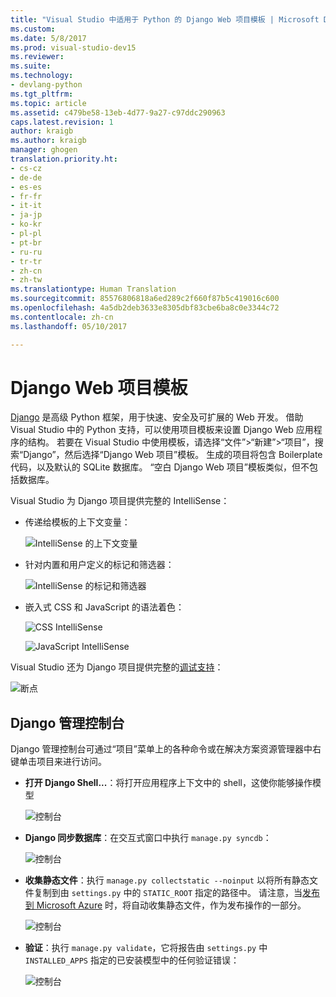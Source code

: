 ```yaml
---
title: "Visual Studio 中适用于 Python 的 Django Web 项目模板 | Microsoft Docs"
ms.custom: 
ms.date: 5/8/2017
ms.prod: visual-studio-dev15
ms.reviewer: 
ms.suite: 
ms.technology:
- devlang-python
ms.tgt_pltfrm: 
ms.topic: article
ms.assetid: c479be58-13eb-4d77-9a27-c97ddc290963
caps.latest.revision: 1
author: kraigb
ms.author: kraigb
manager: ghogen
translation.priority.ht:
- cs-cz
- de-de
- es-es
- fr-fr
- it-it
- ja-jp
- ko-kr
- pl-pl
- pt-br
- ru-ru
- tr-tr
- zh-cn
- zh-tw
ms.translationtype: Human Translation
ms.sourcegitcommit: 85576806818a6ed289c2f660f87b5c419016c600
ms.openlocfilehash: 4a5db2deb3633e8305dbf83cbe6ba8c0e3344c72
ms.contentlocale: zh-cn
ms.lasthandoff: 05/10/2017

---
```


# <a name="django-web-project-template"></a>Django Web 项目模板

[Django](https://www.djangoproject.com/) 是高级 Python 框架，用于快速、安全及可扩展的 Web 开发。 借助 Visual Studio 中的 Python 支持，可以使用项目模板来设置 Django Web 应用程序的结构。 若要在 Visual Studio 中使用模板，请选择“文件”>“新建”>“项目”，搜索“Django”，然后选择“Django Web 项目”模板。 生成的项目将包含 Boilerplate 代码，以及默认的 SQLite 数据库。 “空白 Django Web 项目”模板类似，但不包括数据库。

Visual Studio 为 Django 项目提供完整的 IntelliSense：

- 传递给模板的上下文变量：

    ![IntelliSense 的上下文变量](~/python/media/template-django-intellisense.png)

- 针对内置和用户定义的标记和筛选器：

    ![IntelliSense 的标记和筛选器](~/python/media/template-django-intellisense-filter.png)

- 嵌入式 CSS 和 JavaScript 的语法着色：

    ![CSS IntelliSense](~/python/media/template-django-intellisense-css.png)

    ![JavaScript IntelliSense](~/python/media/template-django-intellisense-js.png)


Visual Studio 还为 Django 项目提供完整的[调试支持](debugging.md)： 

![断点](~/python/media/template-django-debugging.png)

## <a name="django-management-console"></a>Django 管理控制台

Django 管理控制台可通过“项目”菜单上的各种命令或在解决方案资源管理器中右键单击项目来进行访问。

- **打开 Django Shell...**：将打开应用程序上下文中的 shell，这使你能够操作模型

    ![控制台](~/python/media/template-django-console-shell.png)

- **Django 同步数据库**：在交互式窗口中执行 `manage.py syncdb`：

    ![控制台](~/python/media/template-django-console-sync-db.png)

- **收集静态文件**：执行 `manage.py collectstatic --noinput` 以将所有静态文件复制到由 `settings.py` 中的 `STATIC_ROOT` 指定的路径中。 请注意，当[发布到 Microsoft Azure](template-web.md#publishing-to-azure-app-service) 时，将自动收集静态文件，作为发布操作的一部分。

    ![控制台](~/python/media/template-django-console-collect-static.png)

- **验证**：执行 `manage.py validate`，它将报告由 `settings.py` 中 `INSTALLED_APPS` 指定的已安装模型中的任何验证错误：

    ![控制台](~/python/media/template-django-console-validate.png)
